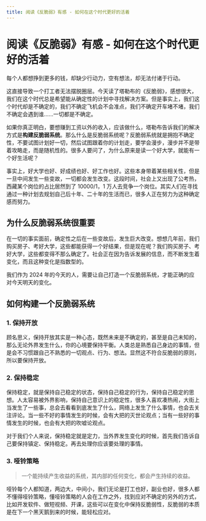 ```yaml
---
title: 阅读《反脆弱》有感 - 如何在这个时代更好的活着
---
```


# 阅读《反脆弱》有感 - 如何在这个时代更好的活着

每个人都想挣到更多的钱，却缺少行动力，空有想法，却无法付诸于行动。

这直接导致一个打工者无法摆脱圈层。今天读了塔勒布的《反脆弱》，感想很大，我们在这个时代总是希望能从确定性的计划中寻找解决方案。但是事实上，我们这个时代却是不确定的，我们不确定飞机会不会准点，我们不确定开车堵不堵，我们不确定会遇到谁......一切都是不确定。

如果你真正明白，要想赚到工资以外的收入，应该做什么，塔勒布告诉我们的解决方式是**构建反脆弱系统**。那么什么是反脆弱系统呢？反脆弱系统就是拥抱不确定性，不要试图计划好一切，然后试图跟着你的计划走，要学会漫步，漫步并不是带着攻略走，而是随机性的。很多人要问了，为什么原来是读一个好大学，就能有一个好生活呢？

事实上，好大学也好、好成绩也好、好工作也好。这些本身带着某些相关性，但是一旦中间发生一些变故，一切都会发生改变。这段时间，社会上又出现了公考热，西藏某个岗位的占比居然到了 10000/1，1 万人去竞争一个岗位。其实人们在寻找通过一种计划去规划自己后十年、二十年的生活而已，很多人正在努力为这种确定感而努力。

## 为什么反脆弱系统很重要

在一切的事实面前，确定性之后在一些变故后，发生巨大改变。想想几年前，我们购买房子、考好大学，这些都能获得一个好结果，但是现在呢？我们购买房子、考好大学，这些都变得不那么确定了。社会正在因为告诉发展的信息，而不断发生着变化，而且这种变化是指数型的。

我们作为 2024 年的今天的人，需要让自己打造一个反脆弱系统，才能正确的应对今天明天的变化。

## 如何构建一个反脆弱系统

### 1. 保持开放

顾名思义，保持开放其实是一种心态，既然未来是不确定的，甚至是自己未知的，那么无论外界发生什么，你的心境要保持平衡。人类总是熟悉自己身边的事情，但是会不习惯跟自己不熟悉的一切观点、行为、想法。显然这不符合反脆弱的原则，所以要保持开放。

### 2. 保持稳定

保持稳定，就是保持自己稳定的状态，保持自己稳定的行为，保持自己稳定的思想。人太容易被外界影响，保持自己意识上的稳定性，很多人喜欢凑热闹，大街上当发生了一些事，总会去看看到底发生了什么，网络上发生了什么事情，也会去关注评论。当一些不好的事情发生的时候，会有大把的灭世论观点；当有一些好的事情发生的时候，也会有大把的吹嘘论观点。

对于我们个人来说，保持稳定就是定力，当外界发生变化的时候，首先我们告诉自己要保持镇定、保持稳定。再去处理你应该要处理的事情。

### 3. 哑铃策略

> 一个能持续产生收益的系统，其内部的任何变化，都会产生持续的收益。

哑铃每个人都知道，两边大，中间小，我们无论是打工也好，副业也好，很多人都不懂得哑铃策略，懂哑铃策略的人会在工作之外，找到应对不确定的另外的方式，比如开发软件、做短视频、开课，这些可以在变化中保持反脆弱性，反脆弱的本质是在下一个黑天鹅到来的时候，能轻松应对。



